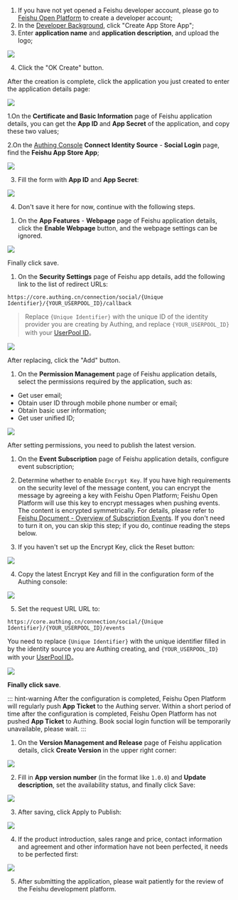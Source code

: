 <IntegrationDetailCard title="Create an app store app">

1. If you have not yet opened a Feishu developer account, please go to [Feishu Open Platform](https://open.feishu.cn/?lang=en-US) to create a developer account;
2. In the [Developer Background](https://open.feishu.cn/app?lang=en-US), click "Create App Store App";
3. Enter **application name** and **application description**, and upload the logo;

![](~@imagesEnUs/connections/lark/lark_1.png)

4. Click the "OK Create" button.

</IntegrationDetailCard>

<IntegrationDetailCard title="Get app credentials">

After the creation is complete, click the application you just created to enter the application details page:

![](~@imagesEnUs/connections/lark/lark_2.png)


1.On the **Certificate and Basic Information** page of Feishu application details, you can get the **App ID** and **App Secret** of the application, and copy these two values;

2.On the [Authing Console](https://console.authing.cn) **Connect Identity Source** - **Social Login** page, find the **Feishu App Store App**;

![](~@imagesEnUs/connections/lark/lark_3.png)


3. Fill the form with **App ID** and **App Secret**:

![](~@imagesEnUs/connections/lark/lark_4.png)


4. Don't save it here for now, continue with the following steps.

</IntegrationDetailCard>

<IntegrationDetailCard title="Enable web functionality">

1. On the **App Features** - **Webpage** page of Feishu application details, click the **Enable Webpage** button, and the webpage settings can be ignored.

![](~@imagesEnUs/connections/lark/lark_5.png)


Finally click save.

</IntegrationDetailCard>

<IntegrationDetailCard title="Configure redirect URL">

1. On the **Security Settings** page of Feishu app details, add the following link to the list of redirect URLs:

```
https://core.authing.cn/connection/social/{Unique Identifier}/{YOUR_USERPOOL_ID}/callback
```

> Replace `{Unique Identifier}` with the unique ID of the identity provider you are creating by Authing, and replace `{YOUR_USERPOOL_ID}` with your [UserPool ID](/en/guides/faqs/get-userpool-id-and-secret.md)。

![](~@imagesEnUs/connections/lark/lark_6.png)


After replacing, click the "Add" button.

</IntegrationDetailCard>

<IntegrationDetailCard title="Apply for permission">

1. On the **Permission Management** page of Feishu application details, select the permissions required by the application, such as:

- Get user email;
- Obtain user ID through mobile phone number or email;
- Obtain basic user information;
- Get user unified ID;

![](~@imagesEnUs/connections/lark/lark_7.png)


After setting permissions, you need to publish the latest version.

</IntegrationDetailCard>

<IntegrationDetailCard title="Configure event subscription">

1. On the **Event Subscription** page of Feishu application details, configure event subscription;

2. Determine whether to enable `Encrypt Key`. If you have high requirements on the security level of the message content, you can encrypt the message by agreeing a key with Feishu Open Platform; Feishu Open Platform will use this key to encrypt messages when pushing events. The content is encrypted symmetrically. For details, please refer to [Feishu Document - Overview of Subscription Events](https://open.feishu.cn/document/ukTMukTMukTM/uUTNz4SN1MjL1UzM?lang=en-US). If you don't need to turn it on, you can skip this step; if you do, continue reading the steps below.
3. If you haven't set up the Encrypt Key, click the Reset button:

![](~@imagesEnUs/connections/lark/lark_8.png)


4. Copy the latest Encrypt Key and fill in the configuration form of the Authing console:

![](~@imagesEnUs/connections/lark/lark_4.png)


5. Set the request URL URL to:

```
https://core.authing.cn/connection/social/{Unique Identifier}/{YOUR_USERPOOL_ID}/events
```

You need to replace `{Unique Identifier}` with the unique identifier filled in by the identity source you are Authing creating, and `{YOUR_USERPOOL_ID}` with your [UserPool ID](/en/guides/faqs/get-userpool-id-and-secret.md)。

![](~@imagesEnUs/connections/lark/lark_9.png)


**Finally click save**.

::: hint-warning
After the configuration is completed, Feishu Open Platform will regularly push **App Ticket** to the Authing server. Within a short period of time after the configuration is completed, Feishu Open Platform has not pushed **App Ticket** to Authing. Book social login function will be temporarily unavailable, please wait.
:::

</IntegrationDetailCard>

<IntegrationDetailCard title="Listed on Feishu App Market">

1. On the **Version Management and Release** page of Feishu application details, click **Create Version** in the upper right corner:

![](~@imagesEnUs/connections/lark/lark_10.png)


2. Fill in **App version number** (in the format like `1.0.0`) and **Update description**, set the availability status, and finally click Save:

![](~@imagesEnUs/connections/lark/lark_11.png)


3. After saving, click Apply to Publish:

![](~@imagesEnUs/connections/lark/lark_12.png)


4. If the product introduction, sales range and price, contact information and agreement and other information have not been perfected, it needs to be perfected first:

![](~@imagesEnUs/connections/lark/lark_13.png)


5. After submitting the application, please wait patiently for the review of the Feishu development platform.

</IntegrationDetailCard>
